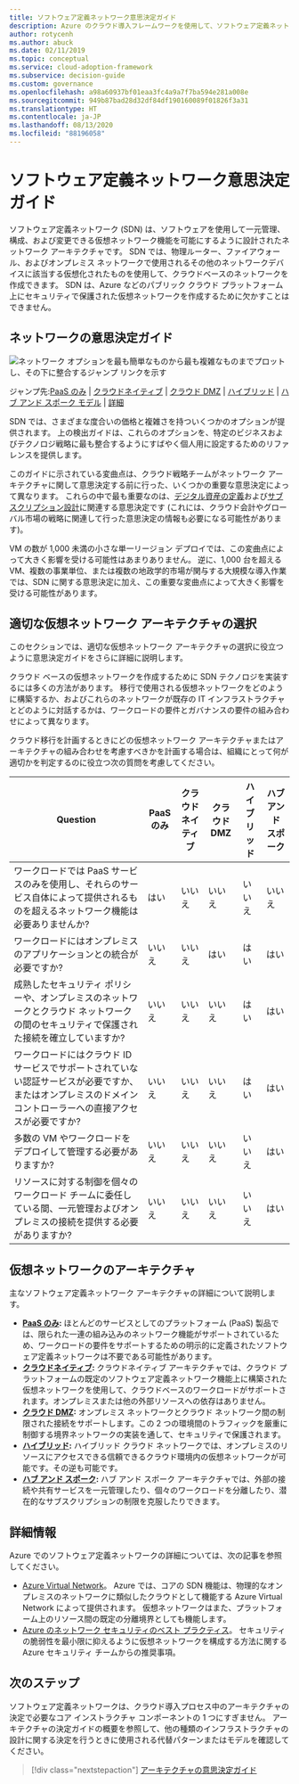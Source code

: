 ```yaml
---
title: ソフトウェア定義ネットワーク意思決定ガイド
description: Azure のクラウド導入フレームワークを使用して、ソフトウェア定義ネットワークによってどのようにソフトウェアによって一元的に管理された仮想化ネットワークが提供されるのかを学びます。
author: rotycenh
ms.author: abuck
ms.date: 02/11/2019
ms.topic: conceptual
ms.service: cloud-adoption-framework
ms.subservice: decision-guide
ms.custom: governance
ms.openlocfilehash: a98a60937bf01eaa3fc4a9a7f7ba594e281a008e
ms.sourcegitcommit: 949b87bad28d32df84df190160089f01826f3a31
ms.translationtype: HT
ms.contentlocale: ja-JP
ms.lasthandoff: 08/13/2020
ms.locfileid: "88196058"
---
```

# <a name="software-defined-networking-decision-guide"></a>ソフトウェア定義ネットワーク意思決定ガイド

ソフトウェア定義ネットワーク (SDN) は、ソフトウェアを使用して一元管理、構成、および変更できる仮想ネットワーク機能を可能にするように設計されたネットワーク アーキテクチャです。 SDN では、物理ルーター、ファイアウォール、およびオンプレミス ネットワークで使用されるその他のネットワークデバイスに該当する仮想化されたものを使用して、クラウドベースのネットワークを作成できます。 SDN は、Azure などのパブリック クラウド プラットフォーム上にセキュリティで保護された仮想ネットワークを作成するために欠かすことはできません。

## <a name="networking-decision-guide"></a>ネットワークの意思決定ガイド

![ネットワーク オプションを最も簡単なものから最も複雑なものまでプロットし、その下に整合するジャンプ リンクを示す](../../_images/decision-guides/decision-guide-software-defined-network.png)

ジャンプ先:[PaaS のみ](./paas-only.md) | [クラウドネイティブ](./cloud-native.md) | [クラウド DMZ](./cloud-dmz.md) | [ハイブリッド](./hybrid.md) | [ ハブ アンド スポーク モデル](./hub-spoke.md) | [詳細](#learn-more)

SDN では、さまざまな度合いの価格と複雑さを持ついくつかのオプションが提供されます。 上の検出ガイドは、これらのオプションを、特定のビジネスおよびテクノロジ戦略に最も整合するようにすばやく個人用に設定するためのリファレンスを提供します。

このガイドに示されている変曲点は、クラウド戦略チームがネットワーク アーキテクチャに関して意思決定する前に行った、いくつかの重要な意思決定によって異なります。 これらの中で最も重要なのは、[デジタル資産の定義](../../digital-estate/index.md)および[サブスクリプション設計](../subscriptions/index.md)に関連する意思決定です (これには、クラウド会計やグローバル市場の戦略に関連して行った意思決定の情報も必要になる可能性があります)。

VM の数が 1,000 未満の小さな単一リージョン デプロイでは、この変曲点によって大きく影響を受ける可能性はあまりありません。 逆に、1,000 台を超える VM、複数の事業単位、または複数の地政学的市場が関与する大規模な導入作業では、SDN に関する意思決定に加え、この重要な変曲点によって大きく影響を受ける可能性があります。

## <a name="choose-the-right-virtual-networking-architectures"></a>適切な仮想ネットワーク アーキテクチャの選択

このセクションでは、適切な仮想ネットワーク アーキテクチャの選択に役立つように意思決定ガイドをさらに詳細に説明します。

クラウド ベースの仮想ネットワークを作成するために SDN テクノロジを実装するには多くの方法があります。 移行で使用される仮想ネットワークをどのように構築するか、およびこれらのネットワークが既存の IT インフラストラクチャとどのように対話するかは、ワークロードの要件とガバナンスの要件の組み合わせによって異なります。

クラウド移行を計画するときにどの仮想ネットワーク アーキテクチャまたはアーキテクチャの組み合わせを考慮すべきかを計画する場合は、組織にとって何が適切かを判定するのに役立つ次の質問を考慮してください。

| Question | PaaS のみ | クラウドネイティブ | クラウド DMZ | ハイブリッド | ハブ アンド スポーク |
|-----|-----|-----|-----|-----|-----|
| ワークロードでは PaaS サービスのみを使用し、それらのサービス自体によって提供されるものを超えるネットワーク機能は必要ありませんか? | はい | いいえ | いいえ | いいえ | いいえ |
| ワークロードにはオンプレミスのアプリケーションとの統合が必要ですか? | いいえ | いいえ | はい | はい | はい |
| 成熟したセキュリティ ポリシーや、オンプレミスのネットワークとクラウド ネットワークの間のセキュリティで保護された接続を確立していますか? | いいえ | いいえ | いいえ | はい | はい |
| ワークロードにはクラウド ID サービスでサポートされていない認証サービスが必要ですか、またはオンプレミスのドメイン コントローラーへの直接アクセスが必要ですか? | いいえ | いいえ | いいえ | はい | はい |
| 多数の VM やワークロードをデプロイして管理する必要がありますか? | いいえ | いいえ | いいえ | いいえ | はい |
| リソースに対する制御を個々のワークロード チームに委任している間、一元管理およびオンプレミスの接続を提供する必要がありますか? | いいえ | いいえ | いいえ | いいえ | はい |

## <a name="virtual-networking-architectures"></a>仮想ネットワークのアーキテクチャ

主なソフトウェア定義ネットワーク アーキテクチャの詳細について説明します。

- **[PaaS のみ](./paas-only.md):** ほとんどのサービスとしてのプラットフォーム (PaaS) 製品では、限られた一連の組み込みのネットワーク機能がサポートされているため、ワークロードの要件をサポートするための明示的に定義されたソフトウェア定義ネットワークは不要である可能性があります。
- **[クラウドネイティブ](./cloud-native.md):** クラウドネイティブ アーキテクチャでは、クラウド プラットフォームの既定のソフトウェア定義ネットワーク機能上に構築された仮想ネットワークを使用して、クラウドベースのワークロードがサポートされます。オンプレミスまたは他の外部リソースへの依存はありません。
- **[クラウド DMZ](./cloud-dmz.md):** オンプレミス ネットワークとクラウド ネットワーク間の制限された接続をサポートします。この 2 つの環境間のトラフィックを厳重に制御する境界ネットワークの実装を通して、セキュリティで保護されます。
- **[ハイブリッド](./hybrid.md):** ハイブリッド クラウド ネットワークでは、オンプレミスのリソースにアクセスできる信頼できるクラウド環境内の仮想ネットワークが可能です。その逆も可能です。
- **[ハブ アンド スポーク](./hub-spoke.md):** ハブ アンド スポーク アーキテクチャでは、外部の接続や共有サービスを一元管理したり、個々のワークロードを分離したり、潜在的なサブスクリプションの制限を克服したりできます。

## <a name="learn-more"></a>詳細情報

Azure でのソフトウェア定義ネットワークの詳細については、次の記事を参照してください。

- [Azure Virtual Network](https://docs.microsoft.com/azure/virtual-network/virtual-networks-overview)。 Azure では、コアの SDN 機能は、物理的なオンプレミスのネットワークに類似したクラウドとして機能する Azure Virtual Network によって提供されます。 仮想ネットワークはまた、プラットフォーム上のリソース間の既定の分離境界としても機能します。
- [Azure のネットワーク セキュリティのベスト プラクティス](https://docs.microsoft.com/azure/security/fundamentals/network-best-practices)。 セキュリティの脆弱性を最小限に抑えるように仮想ネットワークを構成する方法に関する Azure セキュリティ チームからの推奨事項。

## <a name="next-steps"></a>次のステップ

ソフトウェア定義ネットワークは、クラウド導入プロセス中のアーキテクチャの決定で必要なコア インストラクチャ コンポーネントの 1 つにすぎません。 アーキテクチャの決定ガイドの概要を参照して、他の種類のインフラストラクチャの設計に関する決定を行うときに使用される代替パターンまたはモデルを確認してください。

> [!div class="nextstepaction"]
> [アーキテクチャの意思決定ガイド](../index.md)
